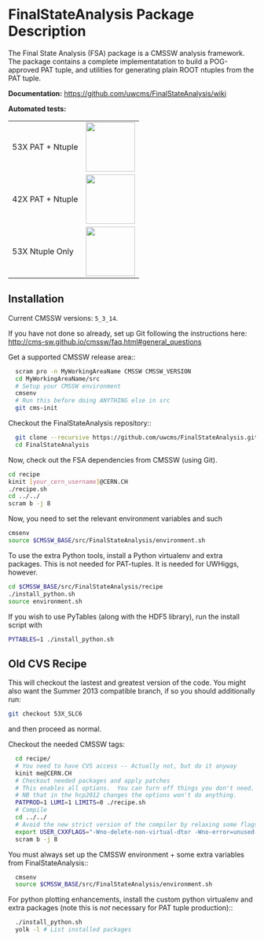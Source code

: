 FinalStateAnalysis Package Description
======================================

The Final State Analysis (FSA) package is a CMSSW analysis framework.  
The package contains a complete implementatation to build a POG-approved 
PAT tuple, and utilities for generating plain ROOT ntuples from the PAT tuple.

**Documentation:** https://github.com/uwcms/FinalStateAnalysis/wiki

**Automated tests:**
<table>
    <tr>
        <td>53X PAT + Ntuple</td> 
        <td><a href='http://login06.hep.wisc.edu:8080/job/FinalStateAnalysis/'><img src='https://www.hep.wisc.edu/~efriis/badges/FSA.jpg' width='100'></a></td>
    </tr>
    <tr>
        <td>42X PAT + Ntuple</td> 
        <td><a href='http://login06.hep.wisc.edu:8080/job/FinalStateAnalysis-42X/'><img src='https://www.hep.wisc.edu/~efriis/badges/FSA-42X.jpg' width='100'></a></td>
    </tr>
    <tr>
        <td>53X Ntuple Only</td> 
        <td><a href='http://login06.hep.wisc.edu:8080/job/FinalStateAnalysis-NoPAT/'><img src='https://www.hep.wisc.edu/~efriis/badges/FSA-NoPAT.jpg' width='100'></a></td>
    </tr>
</table>

Installation
------------

Current CMSSW versions: ``5_3_14``.

If you have not done so already, set up Git following the instructions here: http://cms-sw.github.io/cmssw/faq.html#general_questions

Get a supported CMSSW release area::

```bash
  scram pro -n MyWorkingAreaName CMSSW CMSSW_VERSION
  cd MyWorkingAreaName/src
  # Setup your CMSSW environment
  cmsenv
  # Run this before doing ANYTHING else in src
  git cms-init
```

Checkout the FinalStateAnalysis repository::

```bash
  git clone --recursive https://github.com/uwcms/FinalStateAnalysis.git
  cd FinalStateAnalysis
```

Now, check out the FSA dependencies from CMSSW (using Git).

```bash
cd recipe
kinit [your_cern_username]@CERN.CH
./recipe.sh
cd ../../
scram b -j 8
```

Now, you need to set the relevant environment variables and such

```bash
cmsenv
source $CMSSW_BASE/src/FinalStateAnalysis/environment.sh
```

To use the extra Python tools, install a Python virtualenv and extra packages. This is not needed for PAT-tuples. It is needed for UWHiggs, however.

```bash
cd $CMSSW_BASE/src/FinalStateAnalysis/recipe
./install_python.sh
source environment.sh
```

If you wish to use PyTables (along with the HDF5 library), run the install script with

```bash
PYTABLES=1 ./install_python.sh
```


Old CVS Recipe
----------

This will checkout the lastest and greatest version of the code.  You might also want the Summer 2013 compatible branch, if so you should additionally run:
```bash
git checkout 53X_SLC6
```
and then proceed as normal.

Checkout the needed CMSSW tags:

```bash
  cd recipe/
  # You need to have CVS access -- Actually not, but do it anyway
  kinit me@CERN.CH
  # Checkout needed packages and apply patches
  # This enables all options.  You can turn off things you don't need.
  # NB that in the hcp2012 changes the options won't do anything.
  PATPROD=1 LUMI=1 LIMITS=0 ./recipe.sh
  # Compile
  cd ../../
  # Avoid the new strict version of the compiler by relaxing some flags
  export USER_CXXFLAGS="-Wno-delete-non-virtual-dtor -Wno-error=unused-but-set-variable -Wno-error=unused-variable"
  scram b -j 8
```

You must always set up the CMSSW environment + some extra variables from FinalStateAnalysis::

```bash
  cmsenv
  source $CMSSW_BASE/src/FinalStateAnalysis/environment.sh
```

For python plotting enhancements, install the custom python virtualenv and extra
packages (note this is *not* necessary for PAT tuple production)::

```bash
  ./install_python.sh
  yolk -l # List installed packages
```
